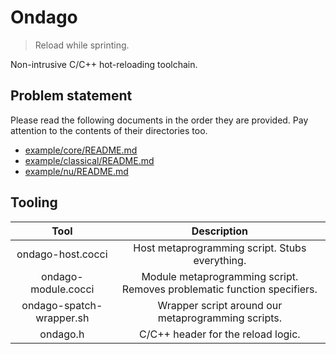 # Ondago
> Reload while sprinting.

Non-intrusive C/C++ hot-reloading toolchain.

## Problem statement
Please read the following documents in the order they are provided.
Pay attention to the contents of their directories too.
* [example/core/README.md](example/core/README.md)
* [example/classical/README.md](example/classical/README.md)
* [example/nu/README.md](example/nu/README.md)

## Tooling
| Tool                     | Description |
| :----------------------: | :---------: |
| ondago-host.cocci        | Host metaprogramming script. Stubs everything. |
| ondago-module.cocci      | Module metaprogramming script. Removes problematic function specifiers. |
| ondago-spatch-wrapper.sh | Wrapper script around our metaprogramming scripts. |
| ondago.h                 | C/C++ header for the reload logic. |
